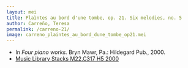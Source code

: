 ```yaml
---
layout: mei
title: Plaìntes au bord d'une tombe, op. 21. Six melodies, no. 5
author: Carreño, Teresa
permalink: /carreno-21/
image: carreno_plaintes_au_bord_dune_tombe_op21.mei
---
```


- In *Four piano works.* Bryn Mawr, Pa.: Hildegard Pub., 2000.
- <a href="https://tufts-primo.hosted.exlibrisgroup.com/permalink/f/bnf7qa/01TUN_ALMA21107559280003851" target="_blank">Music Library Stacks M22.C317 H5 2000</a>
